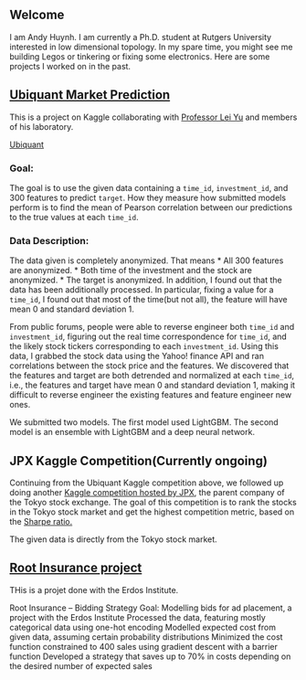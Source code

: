## Welcome

I am Andy Huynh. I am currently a Ph.D. student at Rutgers University interested in low dimensional topology. In my spare time, you might see me building Legos or tinkering or fixing some electronics. Here are some projects I worked on in the past.


## [Ubiquant Market Prediction](https://github.com/andyhuynh92/Ubiquant-Comp)

This is a project on Kaggle collaborating with [Professor Lei Yu](https://alcoholstudies.rutgers.edu/people/faculty/lei-yu/) and members of his laboratory. 

[Ubiquant](https://www.kaggle.com/competitions/ubiquant-market-prediction)

### Goal: 

The goal is to use the given data containing a `time_id`, `investment_id`, and 300 features to predict `target`. How they measure how submitted models perform is to find the mean of Pearson correlation between our predictions to the true values at each `time_id`. 

### Data Description: 

The data given is completely anonymized. That means
	* All 300 features are anonymized. 
	* Both time of the investment and the stock are anonymized. 
	* The target is anonymized. 
In addition, I found out that the data has been additionally processed. In particular, fixing a value for a `time_id`, I found out that most of the time(but not all), the feature will have mean 0 and standard deviation 1.

From public forums, people were able to reverse engineer both `time_id` and `investment_id`, figuring out the real time correspondence for `time_id`, and the likely stock tickers corresponding to each `investment_id`. Using this data, I grabbed the stock data using the Yahoo! finance API and ran correlations between the stock price and the features. We discovered that the features and target are both detrended and normalized at each `time_id`, i.e., the features and target have mean 0 and standard deviation 1, making it difficult to reverse engineer the existing features and feature engineer new ones.

We submitted two models. The first model used LightGBM. The second model is an ensemble with LightGBM and a deep neural network.

## JPX Kaggle Competition(Currently ongoing)

Continuing from the Ubiquant Kaggle competition above, we followed up doing another [Kaggle competition hosted by JPX](https://www.kaggle.com/competitions/jpx-tokyo-stock-exchange-prediction), the parent company of the Tokyo stock exchange. The goal of this competition is to rank the stocks in the Tokyo stock market and get the highest competition metric, based on the [Sharpe ratio.](https://en.wikipedia.org/wiki/Sharpe_ratio)

The given data is directly from the Tokyo stock market. 


## [Root Insurance project](https://github.com/gedwards09/Root-it)

THis is a projet done with the Erdos Institute. 

Root Insurance – Bidding Strategy
Goal: Modelling bids for ad placement, a project with the Erdos Institute
Processed the data, featuring mostly categorical data using one-hot encoding
Modelled expected cost from given data, assuming certain probability distributions
Minimized the cost function constrained to 400 sales using gradient descent with a barrier function
Developed a strategy that saves up to 70% in costs depending on the desired number of expected sales
